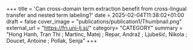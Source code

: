 +++
title = 'Can cross-domain term extraction benefit from cross-lingual transfer and nested term labeling?'
date = 2025-02-04T11:38:02+01:00
draft = false
cover_image = "publications/publication1/Thumbnail.png"
external_url = "https://fri.uni-lj.si/"
category= "CATEGORY"
summary = "Hong Hanh, Tran Thi ; Martinc, Matej ; Repar, Andraž ; Ljubešić, Nikola ; Doucet, Antoine ; Pollak, Senja"
+++

